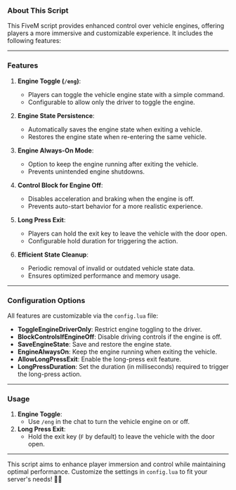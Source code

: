 ### About This Script

This FiveM script provides enhanced control over vehicle engines, offering players a more immersive and customizable experience. It includes the following features:

---

### **Features**
1. **Engine Toggle (`/eng`)**:
   - Players can toggle the vehicle engine state with a simple command.
   - Configurable to allow only the driver to toggle the engine.

2. **Engine State Persistence**:
   - Automatically saves the engine state when exiting a vehicle.
   - Restores the engine state when re-entering the same vehicle.

3. **Engine Always-On Mode**:
   - Option to keep the engine running after exiting the vehicle.
   - Prevents unintended engine shutdowns.

4. **Control Block for Engine Off**:
   - Disables acceleration and braking when the engine is off.
   - Prevents auto-start behavior for a more realistic experience.

5. **Long Press Exit**:
   - Players can hold the exit key to leave the vehicle with the door open.
   - Configurable hold duration for triggering the action.

6. **Efficient State Cleanup**:
   - Periodic removal of invalid or outdated vehicle state data.
   - Ensures optimized performance and memory usage.

---

### **Configuration Options**
All features are customizable via the `config.lua` file:
- **ToggleEngineDriverOnly**: Restrict engine toggling to the driver.
- **BlockControlsIfEngineOff**: Disable driving controls if the engine is off.
- **SaveEngineState**: Save and restore the engine state.
- **EngineAlwaysOn**: Keep the engine running when exiting the vehicle.
- **AllowLongPressExit**: Enable the long-press exit feature.
- **LongPressDuration**: Set the duration (in milliseconds) required to trigger the long-press action.

---

### **Usage**
1. **Engine Toggle**:
   - Use `/eng` in the chat to turn the vehicle engine on or off.
2. **Long Press Exit**:
   - Hold the exit key (`F` by default) to leave the vehicle with the door open.

---

This script aims to enhance player immersion and control while maintaining optimal performance. Customize the settings in `config.lua` to fit your server's needs! 🚗✨
